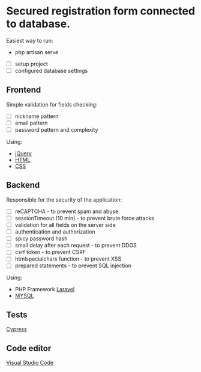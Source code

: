 # Secured registration form connected to database.
Easiest way to run:
- php artisan serve

- [ ] setup project
- [ ] configured database settings

## Frontend

Simple validation for fields checking:
- [ ] nickname pattern
- [ ] email pattern
- [ ] password pattern and complexity

Using:
- [jQuery](https://jquery.com/)
- [HTML](https://devdocs.io/html/)
- [CSS](https://devdocs.io/css/)


## Backend

Responsible for the security of the application:
- [ ] reCAPTCHA - to prevent spam and abuse
- [ ] sessionTimeout (10 min) - to prevent brute force attacks
- [ ] validation for all fields on the server side
- [ ] authentication and authorization
- [ ] spicy password hash
- [ ] small delay after each request - to prevent DDOS
- [ ] csrf token - to prevent CSRF
- [ ] htmlspecialchars function - to prevent XSS 
- [ ] prepared statements - to prevent SQL injection 

Using:
- PHP Framework [Laravel](https://laravel.com/)
- [MYSQL](https://www.mysql.com/)

## Tests
[Cypress](https://www.cypress.io/)

## Code editor

[Visual Studio Code](https://code.visualstudio.com/)
